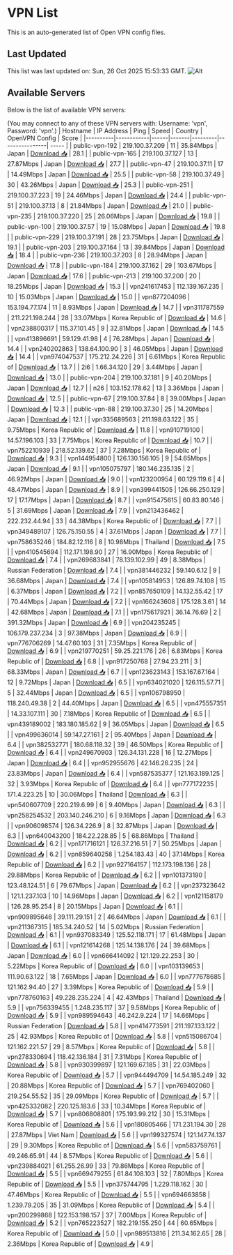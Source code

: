 # VPN List

This is an auto-generated list of Open VPN config files.

## Last Updated

This list was last updated on: Sun, 26 Oct 2025 15:53:33 GMT.
![Alt](https://repobeats.axiom.co/api/embed/186b98318ef1479477931607c1ad7d823f12451f.svg "Repobeats analytics image")

## Available Servers

Below is the list of available VPN servers:

(You may connect to any of these VPN servers with: Username: 'vpn', Password: 'vpn'.)
| Hostname | IP Address | Ping | Speed | Country | OpenVPN Config | Score |
|----------|------------|------|-------|---------|----------------| ----- |
| public-vpn-192 | 219.100.37.209 | 11 | 35.84Mbps | Japan | [Download 📥](./configs/server_0_JP.ovpn) | 28.1 |
| public-vpn-165 | 219.100.37.127 | 13 | 27.87Mbps | Japan | [Download 📥](./configs/server_1_JP.ovpn) | 27.7 |
| public-vpn-47 | 219.100.37.11 | 17 | 14.49Mbps | Japan | [Download 📥](./configs/server_2_JP.ovpn) | 25.5 |
| public-vpn-58 | 219.100.37.49 | 30 | 43.26Mbps | Japan | [Download 📥](./configs/server_3_JP.ovpn) | 25.3 |
| public-vpn-251 | 219.100.37.223 | 19 | 24.46Mbps | Japan | [Download 📥](./configs/server_4_JP.ovpn) | 24.4 |
| public-vpn-51 | 219.100.37.13 | 8 | 21.84Mbps | Japan | [Download 📥](./configs/server_5_JP.ovpn) | 21.0 |
| public-vpn-235 | 219.100.37.220 | 25 | 26.06Mbps | Japan | [Download 📥](./configs/server_6_JP.ovpn) | 19.8 |
| public-vpn-100 | 219.100.37.57 | 19 | 15.08Mbps | Japan | [Download 📥](./configs/server_7_JP.ovpn) | 19.8 |
| public-vpn-229 | 219.100.37.191 | 28 | 23.75Mbps | Japan | [Download 📥](./configs/server_8_JP.ovpn) | 19.1 |
| public-vpn-203 | 219.100.37.164 | 13 | 39.84Mbps | Japan | [Download 📥](./configs/server_9_JP.ovpn) | 18.4 |
| public-vpn-236 | 219.100.37.203 | 8 | 28.94Mbps | Japan | [Download 📥](./configs/server_10_JP.ovpn) | 17.8 |
| public-vpn-184 | 219.100.37.162 | 29 | 103.67Mbps | Japan | [Download 📥](./configs/server_11_JP.ovpn) | 17.6 |
| public-vpn-213 | 219.100.37.200 | 20 | 18.25Mbps | Japan | [Download 📥](./configs/server_12_JP.ovpn) | 15.3 |
| vpn241617453 | 112.139.167.235 | 10 | 15.03Mbps | Japan | [Download 📥](./configs/server_13_JP.ovpn) | 15.0 |
| vpn877204096 | 153.194.77.174 | 11 | 8.93Mbps | Japan | [Download 📥](./configs/server_14_JP.ovpn) | 14.7 |
| vpn311787559 | 211.221.198.244 | 28 | 33.07Mbps | Korea Republic of | [Download 📥](./configs/server_15_KR.ovpn) | 14.6 |
| vpn238800317 | 115.37.101.45 | 9 | 32.81Mbps | Japan | [Download 📥](./configs/server_16_JP.ovpn) | 14.5 |
| vpn413896691 | 59.129.41.98 | 4 | 76.28Mbps | Japan | [Download 📥](./configs/server_17_JP.ovpn) | 14.4 |
| vpn240202863 | 138.64.100.90 | 3 | 46.05Mbps | Japan | [Download 📥](./configs/server_18_JP.ovpn) | 14.4 |
| vpn974047537 | 175.212.24.226 | 31 | 6.61Mbps | Korea Republic of | [Download 📥](./configs/server_19_KR.ovpn) | 13.7 |
| 2i6 | 1.66.34.120 | 29 | 3.44Mbps | Japan | [Download 📥](./configs/server_20_JP.ovpn) | 13.0 |
| public-vpn-204 | 219.100.37.181 | 9 | 40.20Mbps | Japan | [Download 📥](./configs/server_21_JP.ovpn) | 12.7 |
| n26 | 103.152.178.62 | 13 | 3.36Mbps | Japan | [Download 📥](./configs/server_22_JP.ovpn) | 12.5 |
| public-vpn-67 | 219.100.37.84 | 8 | 39.00Mbps | Japan | [Download 📥](./configs/server_23_JP.ovpn) | 12.3 |
| public-vpn-88 | 219.100.37.30 | 25 | 14.20Mbps | Japan | [Download 📥](./configs/server_24_JP.ovpn) | 12.1 |
| vpn335689563 | 211.198.63.122 | 35 | 9.75Mbps | Korea Republic of | [Download 📥](./configs/server_25_KR.ovpn) | 11.8 |
| vpn910719100 | 14.57.196.103 | 33 | 7.75Mbps | Korea Republic of | [Download 📥](./configs/server_26_KR.ovpn) | 10.7 |
| vpn752210939 | 218.52.139.62 | 37 | 7.28Mbps | Korea Republic of | [Download 📥](./configs/server_27_KR.ovpn) | 9.3 |
| vpn144954800 | 126.130.156.105 | 9 | 54.65Mbps | Japan | [Download 📥](./configs/server_28_JP.ovpn) | 9.1 |
| vpn105075797 | 180.146.235.135 | 2 | 46.92Mbps | Japan | [Download 📥](./configs/server_29_JP.ovpn) | 9.0 |
| vpn123200954 | 60.129.119.6 | 4 | 48.47Mbps | Japan | [Download 📥](./configs/server_30_JP.ovpn) | 8.9 |
| vpn399441505 | 126.66.250.129 | 17 | 17.17Mbps | Japan | [Download 📥](./configs/server_31_JP.ovpn) | 8.7 |
| vpn915475615 | 60.83.80.146 | 5 | 31.69Mbps | Japan | [Download 📥](./configs/server_32_JP.ovpn) | 7.9 |
| vpn213436462 | 222.232.44.94 | 33 | 44.38Mbps | Korea Republic of | [Download 📥](./configs/server_33_KR.ovpn) | 7.7 |
| vpn349489107 | 126.75.150.55 | 4 | 37.61Mbps | Japan | [Download 📥](./configs/server_34_JP.ovpn) | 7.7 |
| vpn758635246 | 184.82.12.116 | 8 | 10.98Mbps | Thailand | [Download 📥](./configs/server_35_TH.ovpn) | 7.5 |
| vpn410545694 | 112.171.198.90 | 27 | 16.90Mbps | Korea Republic of | [Download 📥](./configs/server_36_KR.ovpn) | 7.4 |
| vpn269683841 | 78.139.102.99 | 49 | 8.38Mbps | Russian Federation | [Download 📥](./configs/server_37_RU.ovpn) | 7.4 |
| vpn381446232 | 59.140.6.12 | 9 | 36.68Mbps | Japan | [Download 📥](./configs/server_38_JP.ovpn) | 7.4 |
| vpn105814953 | 126.89.74.108 | 15 | 6.37Mbps | Japan | [Download 📥](./configs/server_39_JP.ovpn) | 7.2 |
| vpn857650109 | 14.132.55.42 | 17 | 70.44Mbps | Japan | [Download 📥](./configs/server_40_JP.ovpn) | 7.2 |
| vpn166243608 | 175.128.3.61 | 14 | 42.68Mbps | Japan | [Download 📥](./configs/server_41_JP.ovpn) | 7.1 |
| vpn175617921 | 36.14.76.69 | 2 | 391.32Mbps | Japan | [Download 📥](./configs/server_42_JP.ovpn) | 6.9 |
| vpn204235245 | 106.179.237.234 | 3 | 97.38Mbps | Japan | [Download 📥](./configs/server_43_JP.ovpn) | 6.9 |
| vpn776706269 | 14.47.60.103 | 31 | 7.35Mbps | Korea Republic of | [Download 📥](./configs/server_44_KR.ovpn) | 6.9 |
| vpn219770251 | 59.25.221.176 | 26 | 6.83Mbps | Korea Republic of | [Download 📥](./configs/server_45_KR.ovpn) | 6.8 |
| vpn917250768 | 27.94.23.211 | 3 | 68.33Mbps | Japan | [Download 📥](./configs/server_46_JP.ovpn) | 6.7 |
| vpn123623143 | 153.167.67.164 | 12 | 9.72Mbps | Japan | [Download 📥](./configs/server_47_JP.ovpn) | 6.5 |
| vpn634021020 | 126.115.57.71 | 5 | 32.44Mbps | Japan | [Download 📥](./configs/server_48_JP.ovpn) | 6.5 |
| vpn106798950 | 118.240.49.38 | 2 | 44.40Mbps | Japan | [Download 📥](./configs/server_49_JP.ovpn) | 6.5 |
| vpn475557351 | 14.33.107.111 | 30 | 7.18Mbps | Korea Republic of | [Download 📥](./configs/server_50_KR.ovpn) | 6.5 |
| vpn439189002 | 183.180.185.62 | 9 | 36.05Mbps | Japan | [Download 📥](./configs/server_51_JP.ovpn) | 6.5 |
| vpn499636014 | 59.147.27.161 | 2 | 95.40Mbps | Japan | [Download 📥](./configs/server_52_JP.ovpn) | 6.4 |
| vpn382532771 | 180.68.118.32 | 39 | 46.50Mbps | Korea Republic of | [Download 📥](./configs/server_53_KR.ovpn) | 6.4 |
| vpn249670903 | 126.34.131.228 | 16 | 12.27Mbps | Japan | [Download 📥](./configs/server_54_JP.ovpn) | 6.4 |
| vpn952955676 | 42.146.26.235 | 24 | 23.83Mbps | Japan | [Download 📥](./configs/server_55_JP.ovpn) | 6.4 |
| vpn587535377 | 121.163.189.125 | 32 | 3.93Mbps | Korea Republic of | [Download 📥](./configs/server_56_KR.ovpn) | 6.4 |
| vpn777172235 | 171.4.223.25 | 10 | 30.06Mbps | Thailand | [Download 📥](./configs/server_57_TH.ovpn) | 6.3 |
| vpn540607709 | 220.219.6.99 | 6 | 9.40Mbps | Japan | [Download 📥](./configs/server_58_JP.ovpn) | 6.3 |
| vpn258254532 | 203.140.246.210 | 6 | 9.16Mbps | Japan | [Download 📥](./configs/server_59_JP.ovpn) | 6.3 |
| vpn906098574 | 126.34.226.9 | 8 | 32.87Mbps | Japan | [Download 📥](./configs/server_60_JP.ovpn) | 6.3 |
| vpn640043200 | 184.22.228.85 | 5 | 68.86Mbps | Thailand | [Download 📥](./configs/server_61_TH.ovpn) | 6.2 |
| vpn171716121 | 126.37.216.51 | 7 | 50.25Mbps | Japan | [Download 📥](./configs/server_62_JP.ovpn) | 6.2 |
| vpn859640258 | 1.254.183.43 | 40 | 37.14Mbps | Korea Republic of | [Download 📥](./configs/server_63_KR.ovpn) | 6.2 |
| vpn927164157 | 112.173.198.136 | 28 | 29.88Mbps | Korea Republic of | [Download 📥](./configs/server_64_KR.ovpn) | 6.2 |
| vpn101373190 | 123.48.124.51 | 6 | 79.67Mbps | Japan | [Download 📥](./configs/server_65_JP.ovpn) | 6.2 |
| vpn237323642 | 121.1.237.103 | 10 | 14.96Mbps | Japan | [Download 📥](./configs/server_66_JP.ovpn) | 6.2 |
| vpn121158179 | 126.28.95.254 | 8 | 20.15Mbps | Japan | [Download 📥](./configs/server_67_JP.ovpn) | 6.1 |
| vpn909895646 | 39.111.29.151 | 2 | 46.64Mbps | Japan | [Download 📥](./configs/server_68_JP.ovpn) | 6.1 |
| vpn211367315 | 185.34.240.52 | 14 | 5.02Mbps | Russian Federation | [Download 📥](./configs/server_69_RU.ovpn) | 6.1 |
| vpn937083349 | 125.52.118.171 | 17 | 61.48Mbps | Japan | [Download 📥](./configs/server_70_JP.ovpn) | 6.1 |
| vpn121614268 | 125.14.138.176 | 24 | 39.68Mbps | Japan | [Download 📥](./configs/server_71_JP.ovpn) | 6.0 |
| vpn666414092 | 121.129.22.253 | 30 | 5.22Mbps | Korea Republic of | [Download 📥](./configs/server_72_KR.ovpn) | 6.0 |
| vpn103139653 | 111.90.63.122 | 18 | 7.65Mbps | Japan | [Download 📥](./configs/server_73_JP.ovpn) | 6.0 |
| vpn777678685 | 121.162.94.40 | 27 | 3.39Mbps | Korea Republic of | [Download 📥](./configs/server_74_KR.ovpn) | 5.9 |
| vpn778760163 | 49.228.235.224 | 4 | 42.43Mbps | Thailand | [Download 📥](./configs/server_75_TH.ovpn) | 5.9 |
| vpn756339455 | 1.248.235.117 | 37 | 9.58Mbps | Korea Republic of | [Download 📥](./configs/server_76_KR.ovpn) | 5.9 |
| vpn989594643 | 46.242.9.224 | 17 | 14.66Mbps | Russian Federation | [Download 📥](./configs/server_77_RU.ovpn) | 5.8 |
| vpn414773591 | 211.197.133.122 | 25 | 42.93Mbps | Korea Republic of | [Download 📥](./configs/server_78_KR.ovpn) | 5.8 |
| vpn515086704 | 121.162.221.57 | 29 | 8.57Mbps | Korea Republic of | [Download 📥](./configs/server_79_KR.ovpn) | 5.8 |
| vpn278330694 | 118.42.136.184 | 31 | 7.31Mbps | Korea Republic of | [Download 📥](./configs/server_80_KR.ovpn) | 5.8 |
| vpn930399897 | 121.169.67.185 | 31 | 22.03Mbps | Korea Republic of | [Download 📥](./configs/server_81_KR.ovpn) | 5.7 |
| vpn944494709 | 14.54.185.249 | 32 | 20.88Mbps | Korea Republic of | [Download 📥](./configs/server_82_KR.ovpn) | 5.7 |
| vpn769402060 | 219.254.55.52 | 35 | 29.09Mbps | Korea Republic of | [Download 📥](./configs/server_83_KR.ovpn) | 5.7 |
| vpn425332082 | 220.125.183.6 | 33 | 10.34Mbps | Korea Republic of | [Download 📥](./configs/server_84_KR.ovpn) | 5.7 |
| vpn806808801 | 175.193.99.212 | 30 | 15.31Mbps | Korea Republic of | [Download 📥](./configs/server_85_KR.ovpn) | 5.6 |
| vpn180805466 | 171.231.194.30 | 28 | 27.87Mbps | Viet Nam | [Download 📥](./configs/server_86_VN.ovpn) | 5.6 |
| vpn199327574 | 121.147.74.137 | 29 | 9.30Mbps | Korea Republic of | [Download 📥](./configs/server_87_KR.ovpn) | 5.6 |
| vpn583759761 | 49.246.65.91 | 44 | 8.57Mbps | Korea Republic of | [Download 📥](./configs/server_88_KR.ovpn) | 5.6 |
| vpn239884021 | 61.255.26.99 | 33 | 79.86Mbps | Korea Republic of | [Download 📥](./configs/server_89_KR.ovpn) | 5.5 |
| vpn669479255 | 61.84.108.103 | 32 | 7.80Mbps | Korea Republic of | [Download 📥](./configs/server_90_KR.ovpn) | 5.5 |
| vpn375744795 | 1.229.118.162 | 30 | 47.46Mbps | Korea Republic of | [Download 📥](./configs/server_91_KR.ovpn) | 5.5 |
| vpn694663858 | 1.239.79.205 | 35 | 31.09Mbps | Korea Republic of | [Download 📥](./configs/server_92_KR.ovpn) | 5.4 |
| vpn200299868 | 122.153.198.157 | 37 | 7.00Mbps | Korea Republic of | [Download 📥](./configs/server_93_KR.ovpn) | 5.2 |
| vpn765223527 | 182.219.155.250 | 44 | 60.65Mbps | Korea Republic of | [Download 📥](./configs/server_94_KR.ovpn) | 5.0 |
| vpn989513816 | 211.34.162.65 | 28 | 2.36Mbps | Korea Republic of | [Download 📥](./configs/server_95_KR.ovpn) | 4.9 |
